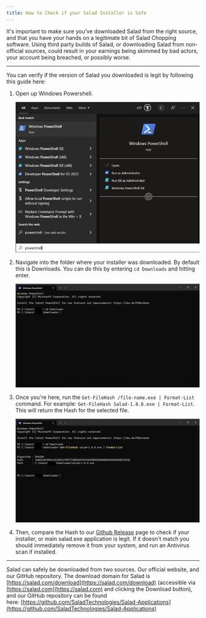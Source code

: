 ```yaml
---
title: How to Check if your Salad Installer is Safe
---
```


It's important to make sure you've downloaded Salad from the right source, and that you have your hands on a legitimate
bit of Salad Chopping software. Using third party builds of Salad, or downloading Salad from non-official sources, could
result in your earnings being skimmed by bad actors, your account being breached, or possibly worse.

---

You can verify if the version of Salad you downloaded is legit by following this guide here:

1. Open up Windows Powershell.

   ![](../../../../content/images/guides/your-pc/how-to-check-if-your-salad-installer-is-safe-1.png)

2. Navigate into the folder where your installer was downloaded. By default this is Downloads. You can do this by
   entering `cd Downloads` and hitting enter.

   ![](../../../../content/images/guides/your-pc/how-to-check-if-your-salad-installer-is-safe-2.png)

3. Once you're here, run the `Get-FileHash /file-name.exe | Format-List` command. For example:
   `Get-FileHash Salad-1.8.6.exe | Format-List`. This will return the Hash for the selected file.

   ![](../../../../content/images/guides/your-pc/how-to-check-if-your-salad-installer-is-safe-3.png)

4. Then, compare the Hash to our [Github Release](https://github.com/SaladTechnologies/Salad-Applications/releases) page
   to check if your installer, or main salad.exe application is legit. If it doesn't match you should immediately remove
   it from your system, and run an Antivirus scan if installed.

---

Salad can safely be downloaded from two sources. Our official website, and our GitHub repository. The download domain
for Salad is [https://salad.com/download](https://salad.com/download) (accessible via
[https://salad.com](https://salad.com) and clicking the Download button), and our GitHub repository can be found
here: [https://github.com/SaladTechnologies/Salad-Applications](https://github.com/SaladTechnologies/Salad-Applications)
